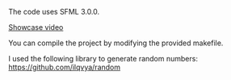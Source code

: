 The code uses SFML 3.0.0.

[Showcase video](https://www.youtube.com/watch?v=ef50c3Ub2r4&t=28s)

You can compile the project by modifying the provided makefile.

I used the following library to generate random numbers: https://github.com/ilqvya/random
